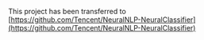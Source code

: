 This project has been transferred to [https://github.com/Tencent/NeuralNLP-NeuralClassifier](https://github.com/Tencent/NeuralNLP-NeuralClassifier)
